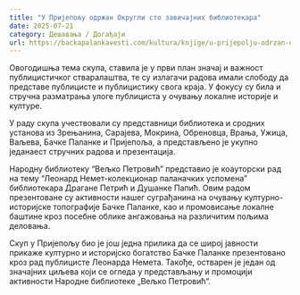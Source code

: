 ```yaml
---
title: "У Пријепољу одржан Округли сто завичајних библиотекара"
date: 2025-07-21
category: Дешавања / Догађаји
url: https://backapalankavesti.com/kultura/knjige/u-prijepolju-odrzan-okrugli-sto-zavicajnih-bibliotekara/
---
```


Овогодишња тема скупа, ставила је у први план значај и важност публицистичког стваралаштва, те су излагачи радова имали слободу да представе публицисте и публицистику свога краја. У фокусу су била и стручна разматрања улоге публициста у очувању локалне историје и културе.

У раду скупа учествовали су представници библиотека и сродних установа из Зрењанина, Сарајева, Мокрина, Обреновца, Врања, Ужица, Ваљева, Бачке Паланке и Пријепоља, а представљено је укупно једанаест стручних радова и презентација.

Народну библиотеку “Вељко Петровић” представио је коауторски рад на тему “Леонард Немет-колекционар паланачких успомена” библиотекара Драгане Петрић и Душанке Папић. Овим радом презентоване су активности нашег суграђанина на очувању културно-историјске топографије Бачке Паланке, као и промовисање локалне баштине кроз посебне облике ангажовања на различитим пољима деловања.

Скуп у Пријепољу био је још једна прилика да се широј јавности прикаже културно и историјско богатство Бачке Паланке презентовано кроз рад публицисте Леонарда Немета. Такође, остварен је један од значајних циљева који се огледа у представљању и промоцији активности Народне библиотеке „Вељко Петровић“.
